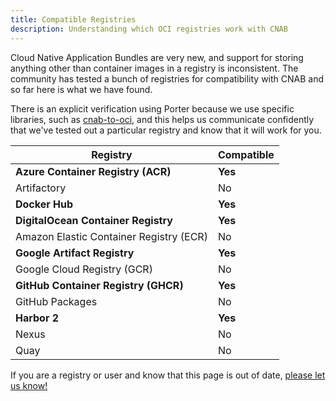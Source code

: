 ```yaml
---
title: Compatible Registries
description: Understanding which OCI registries work with CNAB
---
```


Cloud Native Application Bundles are very new, and support for storing anything
other than container images in a registry is inconsistent. The community has
tested a bunch of registries for compatibility with CNAB and so far here is what
we have found.

There is an explicit verification using Porter because we use specific libraries,
such as [cnab-to-oci], and this helps us communicate confidently that we've tested
out a particular registry and know that it will work for you.

| Registry | Compatible |
| -------- | --------------- |
| **Azure Container Registry (ACR)** | **Yes** |
| Artifactory | No |
| **Docker Hub** | **Yes** |
| **DigitalOcean Container Registry** | **Yes** |
| Amazon Elastic Container Registry (ECR) | No |
| **Google Artifact Registry** | **Yes** | 
| Google Cloud Registry (GCR) | No | 
| **GitHub Container Registry (GHCR)** | **Yes** | 
| GitHub Packages | No |
| **Harbor 2** | **Yes** |
| Nexus | No |
| Quay | No |

If you are a registry or user and know that this page is out of date, [please
let us know!](https://github.com/deislabs/porter/issues/new)

[cnab-to-oci]: https://github.com/docker/cnab-to-oci
